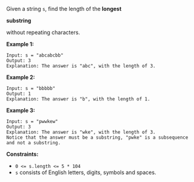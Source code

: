 Given a string `s`, find the length of the **longest**

**substring**

without repeating characters.

**Example 1:**

```
Input: s = "abcabcbb"
Output: 3
Explanation: The answer is "abc", with the length of 3.

```

**Example 2:**

```
Input: s = "bbbbb"
Output: 1
Explanation: The answer is "b", with the length of 1.

```

**Example 3:**

```
Input: s = "pwwkew"
Output: 3
Explanation: The answer is "wke", with the length of 3.
Notice that the answer must be a substring, "pwke" is a subsequence and not a substring.

```

**Constraints:**

- `0 <= s.length <= 5 * 104`
- `s` consists of English letters, digits, symbols and spaces.